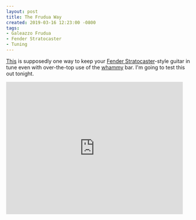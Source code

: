 ```yaml
---
layout: post
title: The Frudua Way
created: 2019-03-16 12:23:00 -0800
tags:
- Galeazzo Frudua
- Fender Stratocaster
- Tuning
---
```

[This][frudua-way] is supposedly one way to keep your [Fender Stratocaster][strat]-style guitar in tune even with over-the-top use of the [whammy][whammy] bar. I'm going to test this out tonight.

<iframe width="480" height="360" src="https://www.youtube.com/embed/O0Oyc6slYRc" frameborder="0" allow="accelerometer; autoplay; encrypted-media; gyroscope; picture-in-picture" allowfullscreen></iframe>

[frudua-way]: https://www.youtube.com/watch?v=O0Oyc6slYRc
[strat]: https://www.fender.com/products/electric-guitars/stratocaster
[whammy]: https://en.wikipedia.org/wiki/Vibrato_systems_for_guitar
